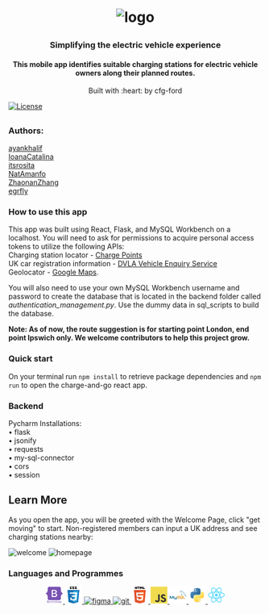 # <p align="center"><img width="277" alt="logo" src="https://user-images.githubusercontent.com/102037222/170836531-c7a6e416-c6b4-46c9-a044-1e58db6ca287.png"></p>


<h3 align="center">Simplifying the electric vehicle experience</h3>

<h4 align="center">This mobile app identifies suitable charging stations for electric vehicle owners along their planned routes.</h4>

<p align="center">Built with :heart: by cfg-ford</p>

[![License](https://img.shields.io/badge/License-MIT-blue)](#license)

## 

  

### Authors:


[ayankhalif](https://github.com/ayankhalif)<br>
[IoanaCatalina](https://github.com/IoanaCatalina)<br>
[itsrosita](https://github.com/itsrosita)<br>
[NatAmanfo](https://github.com/NatAmanfo)<br>
[ZhaonanZhang](https://github.com/ZhaonanZhang)<br>
[egrfly](https://github.com/orgs/cfg-charge-and-go/people/egrfly)<br>


### How to use this app

This app was built using React, Flask, and MySQL Workbench on a localhost. 
You will need to ask for permissions to acquire personal access tokens to utilize the following APIs:<br> 
Charging station locator - [Charge Points](https://chargepoints.dft.gov.uk/api/help)<br> 
UK car registration information - [DVLA Vehicle Enquiry Service](https://developer-portal.driver-vehicle-licensing.api.gov.uk/availableapis.html#current-available-apis)<br>
Geolocator - [Google Maps](https://react-google-maps-api-docs.netlify.app/).

You will also need to use your own MySQL Workbench username and password to create the database that is located in the backend folder called *authentication_management.py*. Use the dummy data in sql_scripts to build the database. 

**Note: As of now, the route suggestion is for starting point London, end point Ipswich only. We welcome contributors to help this project grow.** 

### Quick start

On your terminal run `npm install` to retrieve package dependencies and `npm run` to open the charge-and-go react app.

### Backend
Pycharm Installations:<br>
• flask<br>
• jsonify<br> 
• requests<br>
• my-sql-connector<br>
• cors<br>
• session<br>

## Learn More

As you open the app, you will be greeted with the Welcome Page, click "get moving" to start. Non-registered members can input a UK address and see charging stations nearby:

<img width="180" alt="welcome" src="https://user-images.githubusercontent.com/102037222/170840808-2d10008a-d7d8-4d7b-bc2a-71da7a626049.png"> <img width="180" alt="homepage" src="https://user-images.githubusercontent.com/102037222/170840944-cc086d90-9009-4bbc-85bd-1b2c1db15ce0.png">


### Languages and Programmes
<p align="center"><a href="https://getbootstrap.com" target="_blank"> <img src="https://raw.githubusercontent.com/devicons/devicon/master/icons/bootstrap/bootstrap-plain-wordmark.svg" alt="bootstrap" width="34" height="34"/> </a> 
<a href="https://www.w3schools.com/css/" target="_blank"> <img src="https://raw.githubusercontent.com/devicons/devicon/master/icons/css3/css3-original-wordmark.svg" alt="css3" width="34" height="34"/> </a> <a href="https://www.figma.com/" target="_blank"> <img src="https://www.vectorlogo.zone/logos/figma/figma-icon.svg" alt="figma" width="34" height="34"/> </a> <a href="https://git-scm.com/" target="_blank"> <img src="https://www.vectorlogo.zone/logos/git-scm/git-scm-icon.svg" alt="git" width="34" height="34"/> </a> <a href="https://heroku.com" target="_blank"> </a> <a href="https://www.w3.org/html/" target="_blank"> <img src="https://raw.githubusercontent.com/devicons/devicon/master/icons/html5/html5-original-wordmark.svg" alt="html5" width="34" height="34"/> </a> <a href="https://developer.mozilla.org/en-US/docs/Web/JavaScript" target="_blank"> <img src="https://raw.githubusercontent.com/devicons/devicon/master/icons/javascript/javascript-original.svg" alt="javascript" width="34" height="34"/> </a> <a href="https://www.mysql.com/" target="_blank"> <img src="https://raw.githubusercontent.com/devicons/devicon/master/icons/mysql/mysql-original-wordmark.svg" alt="mysql" width="34" height="34"/> </a><a href="https://www.python.org" target="_blank"> <img src="https://raw.githubusercontent.com/devicons/devicon/master/icons/python/python-original.svg" alt="python" width="34" height="34"/> </a> <a href="https://reactjs.org" target="_blank"><img src="https://raw.githubusercontent.com/devicons/devicon/master/icons/react/react-original.svg" alt="react" width="34" height="34"/></a>

  </p>

